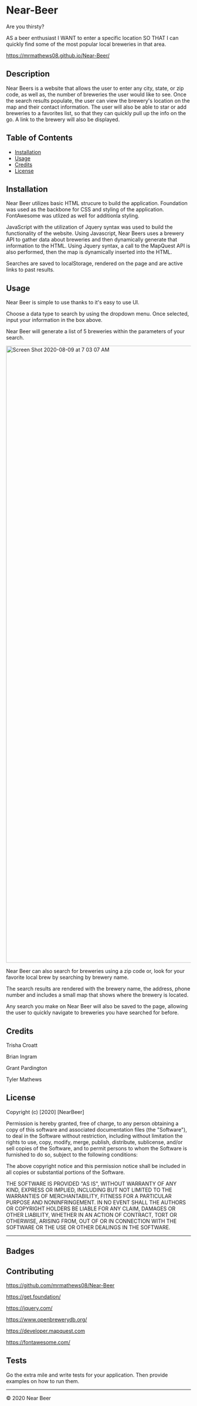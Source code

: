 # Near-Beer
Are you thirsty?

AS a beer enthusiast
I WANT to enter a specific location 
SO THAT I can quickly find some of the most popular local breweries in that area. 

https://mrmathews08.github.io/Near-Beer/

## Description 

Near Beers is a website that allows the user to enter any city, state, or zip code, as well as, the number of breweries the user would like to see. Once the search results populate, the user can view the brewery's location on the map and their contact information. The user will also be able to star or add breweries to a favorites list, so that they can quickly pull up the info on the go. A link to the brewery will also be displayed.




## Table of Contents

* [Installation](#installation)
* [Usage](#usage)
* [Credits](#credits)
* [License](#license)


## Installation

Near Beer utilizes basic HTML strucure to build the application. Foundation was used as the backbone for CSS and styling of the application. FontAwesome was utlized as well for additionla styling. 

JavaScript with the utilization of Jquery syntax was used to build the functionality of the website. Using Javascript, Near Beers uses a brewery API to gather data about breweries and then dynamically generate that information to the HTML. Using Jquery syntax, a call to the MapQuest API is also performed, then the map is dynamically inserted into the HTML. 

Searches are saved to localStorage, rendered on the page and are active links to past results. 


## Usage 

Near Beer is simple to use thanks to it's easy to use UI.

Choose a data type to search by using the dropdown menu. Once selected, input your information in the box above. 

Near Beer will generate a list of 5 breweries within the parameters of your search.


<img width="1680" alt="Screen Shot 2020-08-09 at 7 03 07 AM" src="https://user-images.githubusercontent.com/65747246/89732795-665d2880-da0e-11ea-8ec3-0f07bb7c44d6.png">


Near Beer can also search for breweries using a zip code or, look for your favorite local brew by searching by brewery name. 

The search results are rendered with the brewery name, the address, phone number and includes a small map that shows where the brewery is located.

Any search you make on Near Beer will also be saved to the page, allowing the user to quickly navigate to breweries you have searched for before. 






## Credits

Trisha Croatt

Brian Ingram

Grant Pardington

Tyler Mathews



## License

Copyright (c) [2020] [NearBeer]

Permission is hereby granted, free of charge, to any person obtaining a copy
of this software and associated documentation files (the "Software"), to deal
in the Software without restriction, including without limitation the rights
to use, copy, modify, merge, publish, distribute, sublicense, and/or sell
copies of the Software, and to permit persons to whom the Software is
furnished to do so, subject to the following conditions:

The above copyright notice and this permission notice shall be included in all
copies or substantial portions of the Software.

THE SOFTWARE IS PROVIDED "AS IS", WITHOUT WARRANTY OF ANY KIND, EXPRESS OR
IMPLIED, INCLUDING BUT NOT LIMITED TO THE WARRANTIES OF MERCHANTABILITY,
FITNESS FOR A PARTICULAR PURPOSE AND NONINFRINGEMENT. IN NO EVENT SHALL THE
AUTHORS OR COPYRIGHT HOLDERS BE LIABLE FOR ANY CLAIM, DAMAGES OR OTHER
LIABILITY, WHETHER IN AN ACTION OF CONTRACT, TORT OR OTHERWISE, ARISING FROM,
OUT OF OR IN CONNECTION WITH THE SOFTWARE OR THE USE OR OTHER DEALINGS IN THE
SOFTWARE.


---


## Badges




## Contributing

https://github.com/mrmathews08/Near-Beer

https://get.foundation/

https://jquery.com/

https://www.openbrewerydb.org/

https://developer.mapquest.com

https://fontawesome.com/

## Tests

Go the extra mile and write tests for your application. Then provide examples on how to run them.


---
© 2020 Near Beer
